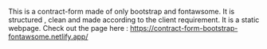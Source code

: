 This is a contract-form made of only bootstrap and fontawsome. It is structured , clean and made according to the client requirement. It is a static webpage.
Check out the page here : https://contract-form-bootstrap-fontawsome.netlify.app/
